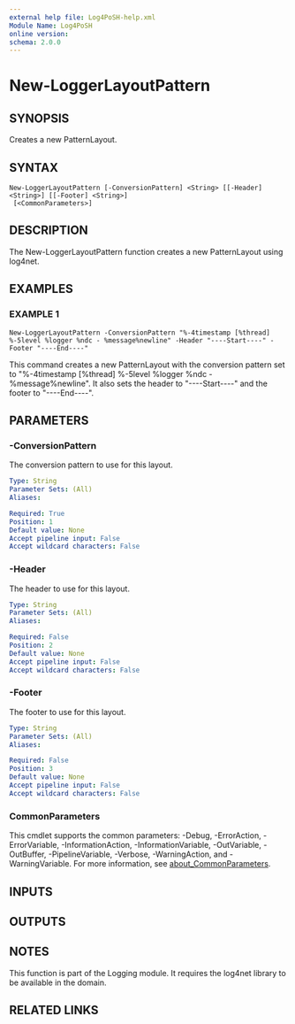 ```yaml
---
external help file: Log4PoSH-help.xml
Module Name: Log4PoSH
online version:
schema: 2.0.0
---
```


# New-LoggerLayoutPattern

## SYNOPSIS
Creates a new PatternLayout.

## SYNTAX

```
New-LoggerLayoutPattern [-ConversionPattern] <String> [[-Header] <String>] [[-Footer] <String>]
 [<CommonParameters>]
```

## DESCRIPTION
The New-LoggerLayoutPattern function creates a new PatternLayout using log4net.

## EXAMPLES

### EXAMPLE 1
```
New-LoggerLayoutPattern -ConversionPattern "%-4timestamp [%thread] %-5level %logger %ndc - %message%newline" -Header "----Start----" -Footer "----End----"
```

This command creates a new PatternLayout with the conversion pattern set to "%-4timestamp \[%thread\] %-5level %logger %ndc - %message%newline".
It also sets the header to "----Start----" and the footer to "----End----".

## PARAMETERS

### -ConversionPattern
The conversion pattern to use for this layout.

```yaml
Type: String
Parameter Sets: (All)
Aliases:

Required: True
Position: 1
Default value: None
Accept pipeline input: False
Accept wildcard characters: False
```

### -Header
The header to use for this layout.

```yaml
Type: String
Parameter Sets: (All)
Aliases:

Required: False
Position: 2
Default value: None
Accept pipeline input: False
Accept wildcard characters: False
```

### -Footer
The footer to use for this layout.

```yaml
Type: String
Parameter Sets: (All)
Aliases:

Required: False
Position: 3
Default value: None
Accept pipeline input: False
Accept wildcard characters: False
```

### CommonParameters
This cmdlet supports the common parameters: -Debug, -ErrorAction, -ErrorVariable, -InformationAction, -InformationVariable, -OutVariable, -OutBuffer, -PipelineVariable, -Verbose, -WarningAction, and -WarningVariable. For more information, see [about_CommonParameters](http://go.microsoft.com/fwlink/?LinkID=113216).

## INPUTS

## OUTPUTS

## NOTES
This function is part of the Logging module.
It requires the log4net library to be available in the domain.

## RELATED LINKS
